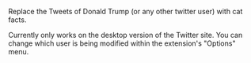 Replace the Tweets of Donald Trump (or any other twitter user) with cat facts.

Currently only works on the desktop version of the Twitter site. You can change which user is being modified within the extension's "Options" menu.